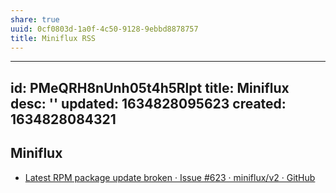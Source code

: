 ```yaml
---
share: true
uuid: 0cf0803d-1a0f-4c50-9128-9ebbd8878757
title: Miniflux RSS
---
```

---
id: PMeQRH8nUnh05t4h5Rlpt
title: Miniflux
desc: ''
updated: 1634828095623
created: 1634828084321
---

Miniflux
--------

* [Latest RPM package update broken · Issue #623 · miniflux/v2 · GitHub](https://github.com/miniflux/v2/issues/623)